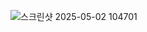 ![스크린샷 2025-05-02 104701](https://github.com/user-attachments/assets/d5d96feb-dbe3-4d0e-99df-d6ef7c57cd87)

